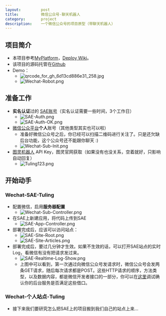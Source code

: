 ```yaml
---
layout:         post
title:          微信公众号-聊天机器人
category:       project
description:    一个微信公众号的项目原型（带聊天机器人）
---
```


## 项目简介

- 本项目参考[MyPlatform](https://github.com/littlecodersh/MyPlatform)，[Deploy Wiki](https://github.com/littlecodersh/MyPlatform/wiki/Deploy)。
- 该项目的源码托管在[Github](https://github.com/wu-wenxiang/Project-POC/tree/master/wechat_sub)
- Demo：
    - ![qrcode_for_gh_6d13cd886e31_258.jpg](/images/weblink/Common-9fa9e352b59943ecaeee659bec62c519-qrcode_for_gh_6d13cd886e31_258.jpg)
    - ![Wechat-Robot.png](/images/weblink/c5b735854b244f629923cd3c4b2715cc-Wechat-Robot.png)

## 准备工作

- **实名认证**过的 [SAE账号](http://sae.sina.com.cn/)（实名认证需要一些时间，3个工作日）
    - ![SAE-Auth.png](/images/weblink/c5b735854b244f629923cd3c4b2715cc-SAE-Auth.png)
    - ![SAE-Auth-OK.png](/images/weblink/c5b735854b244f629923cd3c4b2715cc-SAE-Auth-OK.png)
- [微信公众平台](https://mp.weixin.qq.com/)**个人**账号（其他类型其实也可以啦）
    - 准备好微信公众号之后，你已经可以扫描二维码进行关注了。只是还欠缺后台功能，这个公众号还不能跟你聊天 :)
    - ![Wechat-Sub-Init.png](/images/weblink/c5b735854b244f629923cd3c4b2715cc-Wechat-Subscription-Init.PNG)
- [图灵机器人](http://tuling123.com/) API Key，图灵官网获取（如果没有也没关系，空着就好，只影响自动回复）
    - ![Tuling123.png](/images/weblink/c5b735854b244f629923cd3c4b2715cc-Tuling123.png)

## 开始动手

### Wechat-SAE-Tuling

- 配置微信，启用**服务器配置**
    - ![Wechat-Sub-Controller.png](/images/weblink/c5b735854b244f629923cd3c4b2715cc-Wechat-Sub-Controller.png)
- 在SAE上新建应用，将代码上传到SAE
    - ![SAE-App-Controller.png](/images/weblink/c5b735854b244f629923cd3c4b2715cc-SAE-App-Controller.png)
- 部署完成后，应该可以访问站点：
    - ![SAE-Site-Root.png](/images/weblink/c5b735854b244f629923cd3c4b2715cc-SAE-Site-Root.png)
    - ![SAE-Site-Articles.png](/images/weblink/c5b735854b244f629923cd3c4b2715cc-SAE-Site-Articles.png)
- 部署完成后，要过几分钟才生效。如果不生效的话，可以打开SAE站点的实时Log，看微信有没有把请求发过来。
    - ![SAE-Realtime-Log-Show.png](/images/weblink/c5b735854b244f629923cd3c4b2715cc-SAE-Realtime-Log-Show.png)
    - 上图中可以看到，第一次通过向微信公众号发请求时，微信公众号会发两条GET请求，随后每次请求都是POST。这些HTTP请求的顺序，方法类型，以及数据内容，都是微信开发者接口的一部分，你可以在[这里](http://mp.weixin.qq.com/debug/)调试确认你的后台服务是否满足这些借口。

### Wechat-个人站点-Tuling

- 接下来我们要研究怎么把SAE上的项目搬到我们自己的站点上来...
